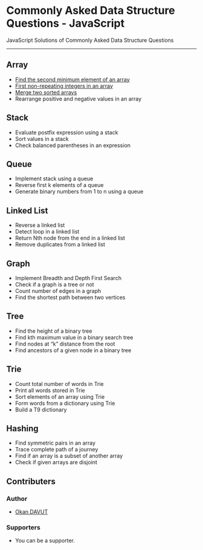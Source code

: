 # Commonly Asked Data Structure Questions - JavaScript
JavaScript Solutions of Commonly Asked Data Structure Questions 
***

## Array 
* [Find the second minimum element of an array](https://github.com/okandavut/Commonly-Asked-Data-Structure-Questions-JavaScript/blob/master/array/find-the-second-minimum-element-in-array.js)
* [First non-repeating integers in an array](https://github.com/okandavut/Commonly-Asked-Data-Structure-Questions-JavaScript/blob/master/array/first-non-repeat-in-array.js)
* [Merge two sorted arrays](https://github.com/okandavut/Commonly-Asked-Data-Structure-Questions-JavaScript/blob/master/array/merge-two-sorted-arrays.js)
* Rearrange positive and negative values in an array


## Stack 
* Evaluate postfix expression using a stack
* Sort values in a stack
* Check balanced parentheses in an expression

## Queue
* Implement stack using a queue
* Reverse first k elements of a queue
* Generate binary numbers from 1 to n using a queue

## Linked List
* Reverse a linked list
* Detect loop in a linked list
* Return Nth node from the end in a linked list
* Remove duplicates from a linked list

## Graph
* Implement Breadth and Depth First Search
* Check if a graph is a tree or not
* Count number of edges in a graph
* Find the shortest path between two vertices

## Tree
* Find the height of a binary tree
* Find kth maximum value in a binary search tree
* Find nodes at “k” distance from the root
* Find ancestors of a given node in a binary tree

## Trie
* Count total number of words in Trie
* Print all words stored in Trie
* Sort elements of an array using Trie
* Form words from a dictionary using Trie
* Build a T9 dictionary

## Hashing
* Find symmetric pairs in an array
* Trace complete path of a journey
* Find if an array is a subset of another array
* Check if given arrays are disjoint


## Contributers

### Author
- [Okan DAVUT](https://github.com/okandavut)

### Supporters
* You can be a supporter.
